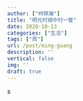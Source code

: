 ```yaml
---
author: ["柯棋瀚"]
title: "明光村城中村一瞥"
date: 2020-10-13
categories: ["生活"]
tags: ["周"]
url: /post/ming-guang
description: ''
vertical: false
img: ''
draft: true
---
```


s 